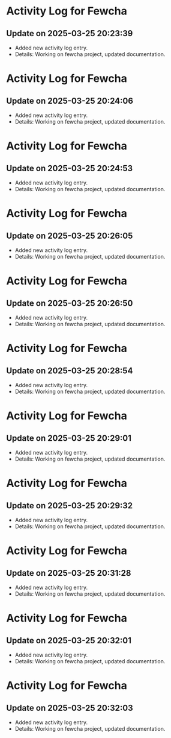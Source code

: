 # Activity Log for Fewcha

## Update on 2025-03-25 20:23:39
- Added new activity log entry.
- Details: Working on fewcha project, updated documentation.

# Activity Log for Fewcha

## Update on 2025-03-25 20:24:06
- Added new activity log entry.
- Details: Working on fewcha project, updated documentation.

# Activity Log for Fewcha

## Update on 2025-03-25 20:24:53
- Added new activity log entry.
- Details: Working on fewcha project, updated documentation.

# Activity Log for Fewcha

## Update on 2025-03-25 20:26:05
- Added new activity log entry.
- Details: Working on fewcha project, updated documentation.

# Activity Log for Fewcha

## Update on 2025-03-25 20:26:50
- Added new activity log entry.
- Details: Working on fewcha project, updated documentation.

# Activity Log for Fewcha

## Update on 2025-03-25 20:28:54
- Added new activity log entry.
- Details: Working on fewcha project, updated documentation.

# Activity Log for Fewcha

## Update on 2025-03-25 20:29:01
- Added new activity log entry.
- Details: Working on fewcha project, updated documentation.

# Activity Log for Fewcha

## Update on 2025-03-25 20:29:32
- Added new activity log entry.
- Details: Working on fewcha project, updated documentation.

# Activity Log for Fewcha

## Update on 2025-03-25 20:31:28
- Added new activity log entry.
- Details: Working on fewcha project, updated documentation.

# Activity Log for Fewcha

## Update on 2025-03-25 20:32:01
- Added new activity log entry.
- Details: Working on fewcha project, updated documentation.

# Activity Log for Fewcha

## Update on 2025-03-25 20:32:03
- Added new activity log entry.
- Details: Working on fewcha project, updated documentation.

